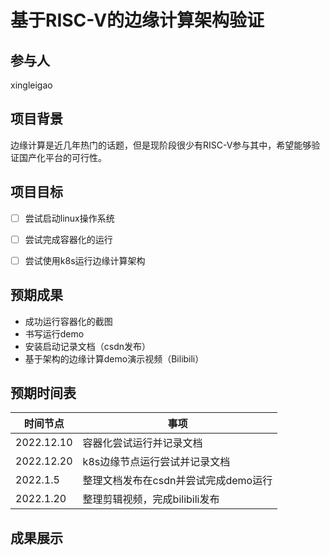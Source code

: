 # 基于RISC-V的边缘计算架构验证


## 参与人

xingleigao

## 项目背景

边缘计算是近几年热门的话题，但是现阶段很少有RISC-V参与其中，希望能够验证国产化平台的可行性。

## 项目目标

- [ ] 尝试启动linux操作系统
- [ ] 尝试完成容器化的运行
- [ ] 尝试使用k8s运行边缘计算架构


## 预期成果

* 成功运行容器化的截图
* 书写运行demo
* 安装启动记录文档（csdn发布）
* 基于架构的边缘计算demo演示视频（Bilibili）


## 预期时间表
时间节点|事项
|-|-|
|2022.12.10|容器化尝试运行并记录文档|
|2022.12.20|k8s边缘节点运行尝试并记录文档|
|2022.1.5|整理文档发布在csdn并尝试完成demo运行|
|2022.1.20|整理剪辑视频，完成bilibili发布|


## 成果展示

